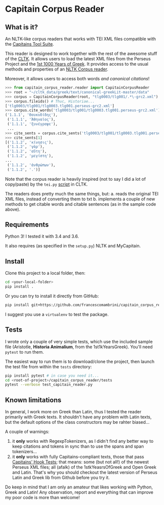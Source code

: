 # Capitain Corpus Reader

## What is it?

An NLTK-like corpus readers that works with TEI XML files compatible with the 
[Capitains Tool Suite](http://capitains.org/pages/guidelines).

This reader is designed to work together with the rest of the awesome stuff of the [CLTK](http://cltk.org/). It
allows users to load the latest XML files from the Perseus Project and the 
[1st 1000 Years of Greek](https://github.com/OpenGreekAndLatin/First1KGreek). It provides access to the usual methods and properties of an [NLTK Corpus reader](http://www.nltk.org/howto/corpus.html).

Moreover, it allows users to access both words *and canonical citations*!

```python
>>> from capitain_corpus_reader.reader import CapitainCorpusReader
>>> root = "~/cltk_data/greek/text/canonical-greekLit-master/data"
>>> corpus = CapitainCorpusReader(root, "tlg0003/tlg001/.*\-grc2.xml")
>>> corpus.fileids() # Thuc, Historiae...
['tlg0003/tlg001/tlg0003.tlg001.perseus-grc2.xml']
>>> corpus.cite_words('tlg0003/tlg001/tlg0003.tlg001.perseus-grc2.xml')
('1.1.1', 'Θουκυδίδης'),
 ('1.1.1', 'Ἀθηναῖος'),
 ('1.1.1', 'ξυνέγραψε'),
 ...
>>> cite_sents = corpus.cite_sents('tlg0003/tlg001/tlg0003.tlg001.perseus-grc2.xml')
>>> cite_sents[1]
[('1.1.2', 'κίνησις'),
 ('1.1.2', 'γὰρ'),
 ('1.1.2', 'αὕτη'),
 ('1.1.2', 'μεγίστη'),
...
 ('1.1.2', 'ἀνθρώπων'),
 ('1.1.2', '.')]


```

Note that the corpus reader is heavily inspired (not to say I did a lot of copy/paste) by the `tei.py` [script](https://github.com/cltk/cltk/blob/c44eb1810c5a85b0409a2537177862468987bd13/cltk/corpus/greek/tei.py) in CLTK.

The readers does pretty much the same things, but: a. reads the original TEI XML files, instead of converting them to txt b. implements a couple of new methods to get citable words and citable sentences (as in the sample code above).

## Requirements

Python 3! I tested it with 3.4 and 3.6.

It also requires (as specified in the `setup.py`) NLTK and MyCapitain.

## Install

Clone this project to a local folder, then:

```bash
cd <your-local-folder>
pip install .

```

Or you can try to install it directly from GitHub:

```bash
pip install git+https://github.com/francescomambrini/capitain_corpus_reader.git

```

I suggest you use a `virtualenv` to test the package.

## Tests

I wrote only a couple of very simple tests, which use the included sample file (Aristotle, **Historia Animalium**, 
from the 1st1kYearsGreek). You'll need `pytest` to run them.

The easiest way to run them is to download/clone the project, then launch the test file from within the `tests` directory:

```bash
pip install pytest # in case you need it...
cd <root-of-project>/capitain_corpus_reader/tests
pytest --verbose test_capitain_reader.py

```

## Known limitations

In general, I work more on Greek than Latin, thus I tested the reader primarily with Greek texts. 
It shouldn't have any problem with Latin texts, but the default options of the class constructors may be rahter biased...

A couple of warnings:
1. it **only** works with RegexpTokenizers, as I didn't find any better way to keep citations and tokens in sync than to use the spans and span tokenizers...
2. it **only** works with fully Capitains-compliant texts, those that pass [Capitains' Hook Tests](http://capitains.org/pages/tools#testing-resources--hook); that means: some (but not all!) of the newest Perseus XML files; all (afaIk) of the 1stkYeasrsOfGreek and Open Greek and Latin. That's why you should checkout the latest version of Perseus Latin and Greek lib from Github before you try it.

Do keep in mind that I am only an amateur that likes working with Python, Greek and Latin! Any observation, report and everything that can improve my poor code is more than welcome!
